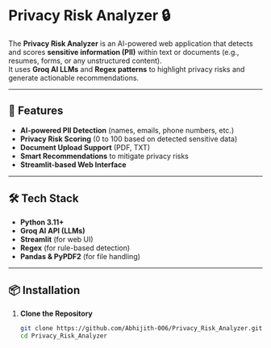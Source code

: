 # Privacy Risk Analyzer 🔒

The **Privacy Risk Analyzer** is an AI-powered web application that detects and scores **sensitive information (PII)** within text or documents (e.g., resumes, forms, or any unstructured content).  
It uses **Groq AI LLMs** and **Regex patterns** to highlight privacy risks and generate actionable recommendations.

---

## 🚀 Features
- **AI-powered PII Detection** (names, emails, phone numbers, etc.)
- **Privacy Risk Scoring** (0 to 100 based on detected sensitive data)
- **Document Upload Support** (PDF, TXT)
- **Smart Recommendations** to mitigate privacy risks
- **Streamlit-based Web Interface**

---

## 🛠️ Tech Stack
- **Python 3.11+**
- **Groq AI API (LLMs)**
- **Streamlit** (for web UI)
- **Regex** (for rule-based detection)
- **Pandas & PyPDF2** (for file handling)

---

## 📦 Installation

1. **Clone the Repository**
   ```bash
   git clone https://github.com/Abhijith-006/Privacy_Risk_Analyzer.git
   cd Privacy_Risk_Analyzer
